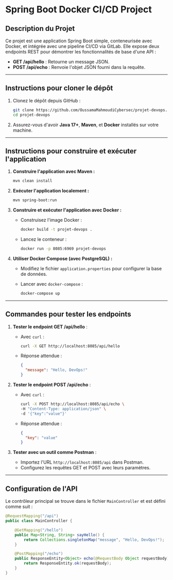 # Spring Boot Docker CI/CD Project

## Description du Projet
Ce projet est une application Spring Boot simple, conteneurisée avec Docker, et intégrée avec une pipeline CI/CD via GitLab. Elle expose deux endpoints REST pour démontrer les fonctionnalités de base d'une API :

- **GET /api/hello** : Retourne un message JSON.
- **POST /api/echo** : Renvoie l'objet JSON fourni dans la requête.

---

## Instructions pour cloner le dépôt

1. Clonez le dépôt depuis GitHub :
   ```bash
   git clone https://github.com/OussamaMahmoudiCybersec/projet-devops.git
   cd projet-devops
    ```

2. Assurez-vous d'avoir **Java 17+**, **Maven**, et **Docker** installés sur votre machine.

---

## Instructions pour construire et exécuter l'application

1. **Construire l'application avec Maven :**
    
    ```bash
    mvn clean install
    ```
    
2. **Exécuter l'application localement :**
    
    ```bash
    mvn spring-boot:run
    ```
    
3. **Construire et exécuter l'application avec Docker :**
    
    - Construisez l'image Docker :
        
        ```bash
        docker build -t projet-devops .
        ```
        
    - Lancez le conteneur :
        
        ```bash
        docker run -p 8085:6969 projet-devops
        ```
        
4. **Utiliser Docker Compose (avec PostgreSQL) :**
    
    - Modifiez le fichier `application.properties` pour configurer la base de données.
    - Lancer avec `docker-compose` :
        
        ```bash
        docker-compose up
        ```
        

---

## Commandes pour tester les endpoints

1. **Tester le endpoint GET /api/hello** :
    
    - Avec `curl` :
        
        ```bash
        curl -X GET http://localhost:8085/api/hello
        ```
        
    - Réponse attendue :
        
        ```json
        {
          "message": "Hello, DevOps!"
        }
        ```
        
2. **Tester le endpoint POST /api/echo** :
    
    - Avec `curl` :
        
        ```bash
        curl -X POST http://localhost:8085/api/echo \
        -H "Content-Type: application/json" \
        -d '{"key":"value"}'
        ```
        
    - Réponse attendue :
        
        ```json
        {
          "key": "value"
        }
        ```
        
3. **Tester avec un outil comme Postman** :
    
    - Importez l'URL `http://localhost:8085/api` dans Postman.
    - Configurez les requêtes GET et POST avec leurs paramètres.

---

## Configuration de l'API

Le contrôleur principal se trouve dans le fichier `MainController` et est défini comme suit :

```java
@RequestMapping("/api")
public class MainController {

    @GetMapping("/hello")
    public Map<String, String> sayHello() {
        return Collections.singletonMap("message", "Hello, DevOps!");
    }

    @PostMapping("/echo")
    public ResponseEntity<Object> echo(@RequestBody Object requestBody) {
        return ResponseEntity.ok(requestBody);
    }
}
```
